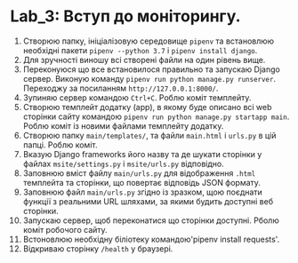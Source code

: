 # Lab_3: Вступ до моніторингу.


1. Створюю папку, ініціалізовую середовище `pipenv` та встановлюю необхідні пакети `pipenv --python 3.7` i `pipenv install django`.
2. Для зручності виношу всі створені файли на один рівень вище.
3. Переконуюся що все встановилося правильно та запускаю Django сервер. Виконую команду `pipenv run python manage.py runserver`. Переходжу за посиланням `http://127.0.0.1:8000/`.
4. Зупиняю сервер командою `Ctrl+C`. Роблю коміт темплейту.
5. Створюю темплейт додатку (арр), в якому буде описано всі web сторінки сайту командою `pipenv run python manage.py startapp main`. Роблю коміт із новими файлами темплейту додатку. 
6. Створюю папку `main/templates/`, та файли `main.html` i `urls.py` в цій папці. Роблю коміт.
7. Вказую Django frameworks його назву та де шукати сторінки у файлах `msite/settings.py` i `msite/urls.py` відповідно. 
8.  Заповнюю вміст файлу `main/urls.py` для відображення `.html` темплейта та сторінки, що повертає відповідь JSON формату.
9. Заповнюю файл `main/urls.py` згідно із зразком, щою поєднати функції з реальними URL шляхами, за якими будить доступні веб сторінки.
10. Запускаю сервер, щоб переконатися що сторінки доступні. Рболю коміт робочого сайту. 
11. Встоновлюю необхідну біліотеку командою'pipenv install requests'.
12. Відкриваю сторінку `/health` у браузері.
